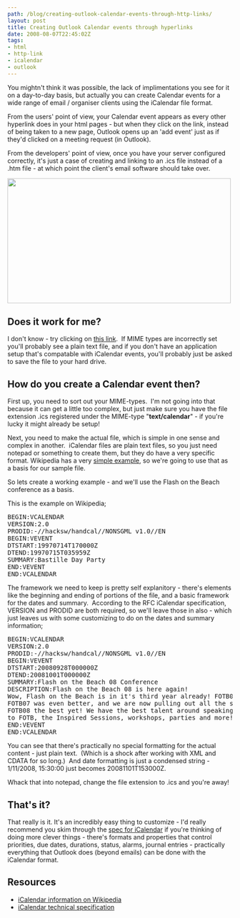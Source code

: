 ```yaml
---
path: /blog/creating-outlook-calendar-events-through-http-links/
layout: post
title: Creating Outlook Calendar events through hyperlinks
date: 2008-08-07T22:45:02Z
tags:
- html
- http-link
- icalendar
- outlook
---
```


You mightn't think it was possible, the lack of implimentations you see for it on a day-to-day basis, but actually you can create Calendar events for a wide range of email / organiser clients using the iCalendar file format.

From the users' point of view, your Calendar event appears as every other hyperlink does in your html pages - but when they click on the link, instead of being taken to a new page, Outlook opens up an 'add event' just as if they'd clicked on a meeting request (in Outlook).

From the developers' point of view, once you have your server configured correctly, it's just a case of creating and linking to an .ics file instead of a .htm file - at which point the client's email software should take over.

<img class="alignnone size-full wp-image-276" title="icalendar" src="http://uploads.psyked.co.uk/2008/08/icalendar.jpg" alt="" width="500" height="280" />
<h2>Does it work for me?</h2>
I don't know - try clicking on <a href="http://www.psyked.co.uk/icalendar.ics" target="_blank">this link</a>.  If MIME types are incorrectly set you'll probably see a plain text file, and if you don't have an application setup that's compatable with iCalendar events, you'll probably just be asked to save the file to your hard drive.


<h2>How do you create a Calendar event then?</h2>
First up, you need to sort out your MIME-types.  I'm not going into that because it can get a little too complex, but just make sure you have the file extension .ics registered under the MIME-type "<strong>text/calendar</strong>" - if you're lucky it might already be setup!

Next, you need to make the actual file, which is simple in one sense and complex in another.  iCalendar files are plain text files, so you just need notepad or something to create them, but they do have a very specific format. Wikipedia has a very <a href="http://en.wikipedia.org/wiki/ICalendar#Core_object" target="_blank">simple example</a>, so we're going to use that as a basis for our sample file.

So lets create a working example - and we'll use the Flash on the Beach conference as a basis.

This is the example on Wikipedia;
<pre>BEGIN:VCALENDAR
VERSION:2.0
PRODID:-//hacksw/handcal//NONSGML v1.0//EN
BEGIN:VEVENT
DTSTART:19970714T170000Z
DTEND:19970715T035959Z
SUMMARY:Bastille Day Party
END:VEVENT
END:VCALENDAR</pre>
The framework we need to keep is pretty self explanitory - there's elements like the beginning and ending of portions of the file, and a basic framework for the dates and summary.  According to the RFC iCalendar specification, VERSION and PRODID are both required, so we'll leave those in also - which just leaves us with some customizing to do on the dates and summary information;
<pre>BEGIN:VCALENDAR
VERSION:2.0
PRODID:-//hacksw/handcal//NONSGML v1.0//EN
BEGIN:VEVENT
DTSTART:20080928T000000Z
DTEND:20081001T000000Z
SUMMARY:Flash on the Beach 08 Conference
DESCRIPTION:Flash on the Beach 08 is here again!
Wow, Flash on the Beach is in it's third year already! FOTB06 was awesome,
FOTB07 was even better, and we are now pulling out all the stops to make
FOTB08 the best yet! We have the best talent around speaking, new speakers
to FOTB, the Inspired Sessions, workshops, parties and more! It's gonna rock!
END:VEVENT
END:VCALENDAR</pre>
You can see that there's practically no special formatting for the actual content - just plain text.  (Which is a shock after working with XML and CDATA for so long.)  And date formatting is just a condensed string - 1/11/2008, 15:30:00 just becomes 20081101T153000Z.

Whack that into notepad, change the file extension to .ics and you're away!
<h2>That's it?</h2>
That really is it. It's an incredibly easy thing to customize - I'd really recommend you skim through the <a href="http://tools.ietf.org/html/rfc2445" target="_blank">spec for iCalendar</a> if you're thinking of doing more clever things - there's formats and properties that control priorities, due dates, durations, status, alarms, journal entries - practically everything that Outlook does (beyond emails) can be done with the iCalendar format.
<h2>Resources</h2>
<ul>
	<li><a href="http://en.wikipedia.org/wiki/ICalendar" target="_blank">iCalendar information on Wikipedia</a></li>
	<li><a href="http://tools.ietf.org/html/rfc2445" target="_blank">iCalendar technical specification</a></li>
</ul>
